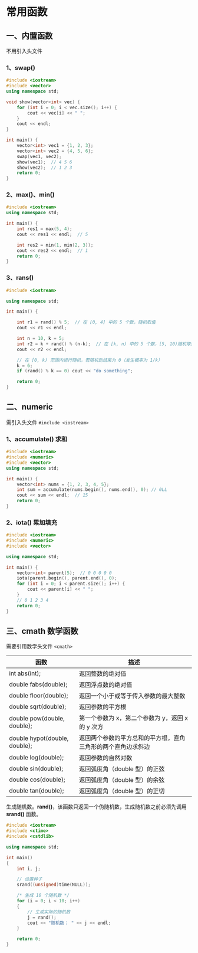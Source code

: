 # 常用函数

## 一、内置函数

不用引入头文件

### 1、swap()

```cpp
#include <iostream>
#include <vector>
using namespace std;

void show(vector<int> vec) {
    for (int i = 0; i < vec.size(); i++) {
        cout << vec[i] << " ";
    }
    cout << endl;
}

int main() {
    vector<int> vec1 = {1, 2, 3};
    vector<int> vec2 = {4, 5, 6};
    swap(vec1, vec2);
    show(vec1);  // 4 5 6
    show(vec2);  // 1 2 3
    return 0;
}
```

### 2、max()、min()

```cpp
#include <iostream>
using namespace std;

int main() {
    int res1 = max(5, 4);
    cout << res1 << endl;  // 5

    int res2 = min(1, min(2, 3));
    cout << res2 << endl;  // 1
    return 0;
}
```

### 3、rans()

```cpp
#include <iostream>

using namespace std;

int main() {

    int r1 = rand() % 5;  // 在 [0, 4] 中的 5 个数，随机取值
    cout << r1 << endl;

    int n = 10, k = 5;
    int r2 = k + rand() % (n-k);  // 在 [k, n) 中的 5 个数，[5, 10)随机取值
    cout << r2 << endl;

    // 在 [0, k) 范围内进行随机，若随机到结果为 0（发生概率为 1/k）
    k = 6;
    if (rand() % k == 0) cout << "do something";

    return 0;
}
```

## 二、numeric

需引入头文件 `#include <iostream>`

### 1、accumulate() 求和

```cpp
#include <iostream>
#include <numeric>
#include <vector>
using namespace std;

int main() {
    vector<int> nums = {1, 2, 3, 4, 5};
    int sum = accumulate(nums.begin(), nums.end(), 0); // 0LL
    cout << sum << endl;  // 15
    return 0;
}
```

### 2、iota() 累加填充

```cpp
#include <iostream>
#include <numeric>
#include <vector>

using namespace std;

int main() {
    vector<int> parent(5);  // 0 0 0 0 0
    iota(parent.begin(), parent.end(), 0);
    for (int i = 0; i < parent.size(); i++) {
        cout << parent[i] << " ";
    }
    // 0 1 2 3 4
    return 0;
}
```

## 三、cmath 数学函数

需要引用数学头文件 `<cmath>`

| 函数                          | 描述                                                         |
| ----------------------------- | ------------------------------------------------------------ |
| int abs(int);                 | 返回整数的绝对值                                             |
| double fabs(double);          | 返回浮点数的绝对值                                           |
| double floor(double);         | 返回一个小于或等于传入参数的最大整数                         |
| double sqrt(double);          | 返回参数的平方根                                             |
| double pow(double, double);   | 第一个参数为 x，第二个参数为 y，返回 x 的 y 次方             |
| double hypot(double, double); | 返回两个参数的平方总和的平方根，直角三角形的两个直角边求斜边 |
| double log(double);           | 返回参数的自然对数                                           |
| double sin(double);           | 返回弧度角（double 型）的正弦                                |
| double cos(double);           | 返回弧度角（double 型）的余弦                                |
| double tan(double);           | 返回弧度角（double 型）的正切                                |

生成随机数。**rand()**，该函数只返回一个伪随机数，生成随机数之前必须先调用 **srand()** 函数。

```cpp
#include <iostream>
#include <ctime>
#include <cstdlib>

using namespace std;

int main()
{
    int i, j;

    // 设置种子
    srand((unsigned)time(NULL));

    /* 生成 10 个随机数 */
    for (i = 0; i < 10; i++)
    {
        // 生成实际的随机数
        j = rand();
        cout << "随机数： " << j << endl;
    }

    return 0;
}
```

